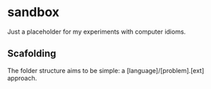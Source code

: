 sandbox
=======

Just a placeholder for my experiments with computer idioms.

Scafolding
-----------
The folder structure aims to be simple: a [language]/[problem].[ext] approach.
